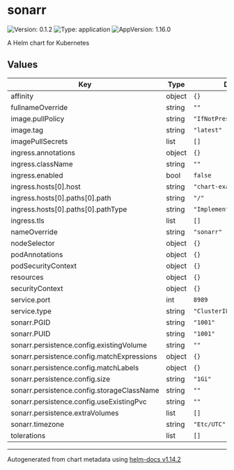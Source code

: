 # sonarr

![Version: 0.1.2](https://img.shields.io/badge/Version-0.1.2-informational?style=flat-square) ![Type: application](https://img.shields.io/badge/Type-application-informational?style=flat-square) ![AppVersion: 1.16.0](https://img.shields.io/badge/AppVersion-1.16.0-informational?style=flat-square)

A Helm chart for Kubernetes

## Values

| Key | Type | Default | Description |
|-----|------|---------|-------------|
| affinity | object | `{}` |  |
| fullnameOverride | string | `""` |  |
| image.pullPolicy | string | `"IfNotPresent"` |  |
| image.tag | string | `"latest"` |  |
| imagePullSecrets | list | `[]` |  |
| ingress.annotations | object | `{}` |  |
| ingress.className | string | `""` |  |
| ingress.enabled | bool | `false` |  |
| ingress.hosts[0].host | string | `"chart-example.local"` |  |
| ingress.hosts[0].paths[0].path | string | `"/"` |  |
| ingress.hosts[0].paths[0].pathType | string | `"ImplementationSpecific"` |  |
| ingress.tls | list | `[]` |  |
| nameOverride | string | `"sonarr"` |  |
| nodeSelector | object | `{}` |  |
| podAnnotations | object | `{}` |  |
| podSecurityContext | object | `{}` |  |
| resources | object | `{}` |  |
| securityContext | object | `{}` |  |
| service.port | int | `8989` |  |
| service.type | string | `"ClusterIP"` |  |
| sonarr.PGID | string | `"1001"` |  |
| sonarr.PUID | string | `"1001"` |  |
| sonarr.persistence.config.existingVolume | string | `""` |  |
| sonarr.persistence.config.matchExpressions | object | `{}` |  |
| sonarr.persistence.config.matchLabels | object | `{}` |  |
| sonarr.persistence.config.size | string | `"1Gi"` |  |
| sonarr.persistence.config.storageClassName | string | `""` |  |
| sonarr.persistence.config.useExistingPvc | string | `""` |  |
| sonarr.persistence.extraVolumes | list | `[]` |  |
| sonarr.timezone | string | `"Etc/UTC"` |  |
| tolerations | list | `[]` |  |

----------------------------------------------
Autogenerated from chart metadata using [helm-docs v1.14.2](https://github.com/norwoodj/helm-docs/releases/v1.14.2)
